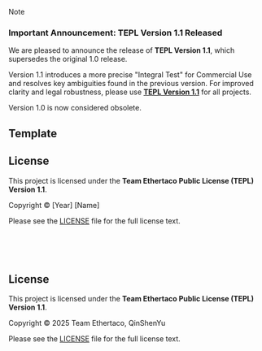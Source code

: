 > [!NOTE]
> ### Important Announcement: TEPL Version 1.1 Released
>
> We are pleased to announce the release of **TEPL Version 1.1**, which supersedes the original 1.0 release.
>
> Version 1.1 introduces a more precise "Integral Test" for Commercial Use and resolves key ambiguities found in the previous version. For improved clarity and legal robustness, please use **[TEPL Version 1.1](TEPL-1.1.md)** for all projects.
>
> Version 1.0 is now considered obsolete.



## Template

## License

This project is licensed under the **Team Ethertaco Public License (TEPL) Version 1.1**.

Copyright © [Year] [Name]

Please see the [LICENSE](TEPL-1.1.md) file for the full license text.

<br><br><br>

## License

This project is licensed under the **Team Ethertaco Public License (TEPL) Version 1.1**.

Copyright © 2025 Team Ethertaco, QinShenYu

Please see the [LICENSE](TEPL-1.1.md) file for the full license text.
